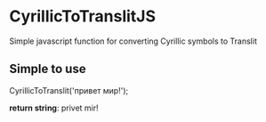 CyrillicToTranslitJS
====================

Simple javascript function for converting Cyrillic symbols to Translit

## Simple to use
CyrillicToTranslit('привет мир!');

**return string**: privet mir!
